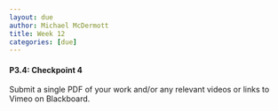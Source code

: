 ```yaml
---
layout: due
author: Michael McDermott
title: Week 12
categories: [due]
---
```

#### P3.4: Checkpoint 4
Submit a single PDF of your work and/or any relevant videos or links to Vimeo on Blackboard.
